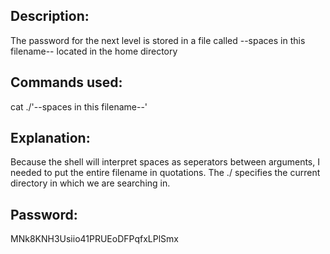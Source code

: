 ## Description:
The password for the next level is stored in a file called --spaces in this filename-- located in the home directory

## Commands used:
cat ./'--spaces in this filename--'

## Explanation:
Because the shell will interpret spaces as seperators between arguments, I needed to put the entire filename in quotations. The ./ specifies the current directory in which we are searching in. 

## Password:
MNk8KNH3Usiio41PRUEoDFPqfxLPlSmx
